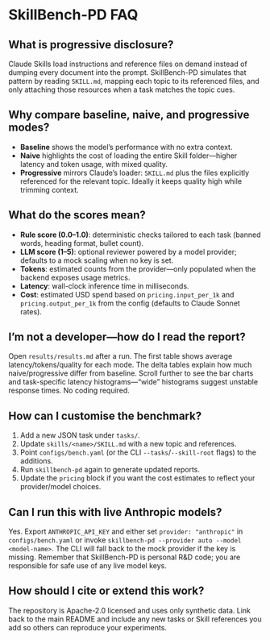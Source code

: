 # SkillBench-PD FAQ

## What is progressive disclosure?
Claude Skills load instructions and reference files on demand instead of dumping every document into the prompt. SkillBench-PD simulates that pattern by reading `SKILL.md`, mapping each topic to its referenced files, and only attaching those resources when a task matches the topic cues.

## Why compare baseline, naive, and progressive modes?
- **Baseline** shows the model’s performance with no extra context.
- **Naive** highlights the cost of loading the entire Skill folder—higher latency and token usage, with mixed quality.
- **Progressive** mirrors Claude’s loader: `SKILL.md` plus the files explicitly referenced for the relevant topic. Ideally it keeps quality high while trimming context.

## What do the scores mean?
- **Rule score (0.0–1.0)**: deterministic checks tailored to each task (banned words, heading format, bullet count).
- **LLM score (1–5)**: optional reviewer powered by a model provider; defaults to a mock scaling when no key is set.
- **Tokens**: estimated counts from the provider—only populated when the backend exposes usage metrics.
- **Latency**: wall-clock inference time in milliseconds.
- **Cost**: estimated USD spend based on `pricing.input_per_1k` and `pricing.output_per_1k` from the config (defaults to Claude Sonnet rates).

## I’m not a developer—how do I read the report?
Open `results/results.md` after a run. The first table shows average latency/tokens/quality for each mode. The delta tables explain how much naive/progressive differ from baseline. Scroll further to see the bar charts and task-specific latency histograms—“wide” histograms suggest unstable response times. No coding required.

## How can I customise the benchmark?
1. Add a new JSON task under `tasks/`.
2. Update `skills/<name>/SKILL.md` with a new topic and references.
3. Point `configs/bench.yaml` (or the CLI `--tasks`/`--skill-root` flags) to the additions.
4. Run `skillbench-pd` again to generate updated reports.
5. Update the `pricing` block if you want the cost estimates to reflect your provider/model choices.

## Can I run this with live Anthropic models?
Yes. Export `ANTHROPIC_API_KEY` and either set `provider: "anthropic"` in `configs/bench.yaml` or invoke `skillbench-pd --provider auto --model <model-name>`. The CLI will fall back to the mock provider if the key is missing. Remember that SkillBench-PD is personal R&D code; you are responsible for safe use of any live model keys.

## How should I cite or extend this work?
The repository is Apache-2.0 licensed and uses only synthetic data. Link back to the main README and include any new tasks or Skill references you add so others can reproduce your experiments.
